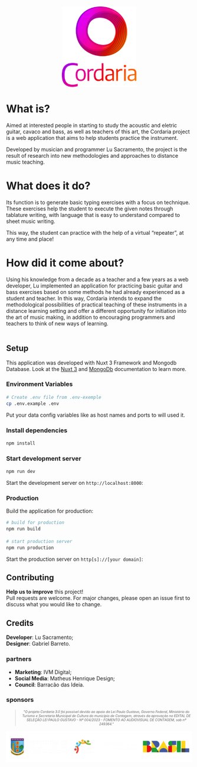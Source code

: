 <p style="text-align:center"><img src="./assets/imgs/logo-cordaria_escura_new.png" width=40%></p>

# What is?
Aimed at interested people in starting to study the acoustic and eletric guitar, cavaco and bass, as well as teachers of this art, the Cordaria project is a web application that aims to help students practice the instrument.

Developed by musician and programmer Lu Sacramento, the project is the result of research into new methodologies and approaches to distance music teaching.

# What does it do?
Its function is to generate basic typing exercises with a focus on technique. These exercises help the student to execute the given notes through tablature writing, with language that is easy to understand compared to sheet music writing.

This way, the student can practice with the help of a virtual “repeater”, at any time and place!

# How did it come about?
Using his knowledge from a decade as a teacher and a few years as a web developer, Lu implemented an application for practicing basic guitar and bass exercises based on some methods he had already experienced as a student and teacher. In this way, Cordaria intends to expand the methodological possibilities of practical teaching of these instruments in a distance learning setting and offer a different opportunity for initiation into the art of music making, in addition to encouraging programmers and teachers to think of new ways of learning.  
 <br />
## Setup
This application was developed with Nuxt 3 Framework and Mongodb Database. Look at the [Nuxt 3](https://nuxt.com/docs/getting-started/introduction) and [MongoDb](https://www.mongodb.com/docs/manual/introduction/) documentation to learn more.

### Environment Variables
```bash
# Create .env file from .env-exemple
cp .env.example .env
```
Put your data config variables like as host names and ports to will used it.

### Install dependencies
```bash
npm install
```

### Start development server
```bash
npm run dev
```
Start the development server on `http://localhost:8000`:
### Production
Build the application for production:
```bash
# build for production
npm run build

# start production server
npm run production
```
Start the production server on `http[s]://[your domain]`:

## Contributing
**Help us to improve** this project!  
Pull requests are welcome. For major changes, please open an issue first to discuss what you would like to change.

## Credits
**Developer**: Lu Sacramento;  
**Designer**: Gabriel Barreto.
### partners
* **Marketing**: IVM Digital;
* **Social Media**: Matheus Henrique Design;
* **Council**: Barracão das Ideia.

### sponsors
>*<p style="text-align:center; font-size:xx-small" >"O projeto Cordaria 3.0 foi possível devido ao apoio da Lei Paulo Gustavo, Governo Federal, Ministério do Turismo e Secretaria Municipal de Cultura do município de Contagem, através da aprovação no EDITAL DE SELEÇÃO LEI PAULO GUSTAVO - Nº 004/2023 - FOMENTO AO AUDIOVISUAL DE CONTAGEM, sob nº 249364."</p>*


<p style:="text-align:center;"></p>

![Alt text](/assets/imgs/sponsors/sponsor-logos-contrast.png?raw=true "sponsors logo")
